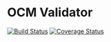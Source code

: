 # OCM Validator

[![Build Status](https://travis-ci.org/TiloW/ocm-validator.svg?branch=master)](https://travis-ci.org/TiloW/ocm-validator) [![Coverage Status](https://img.shields.io/coveralls/TiloW/ocm-validator.svg)](https://coveralls.io/r/TiloW/ocm-validator?branch=master)
